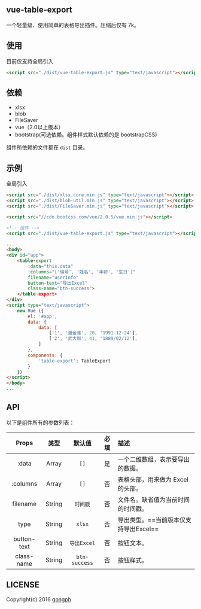 ## vue-table-export
一个轻量级、使用简单的表格导出插件。压缩后仅有 7k。

## 使用
目前仅支持全局引入
```html
<script src="./dist/vue-table-export.js" type="text/javascript"></script>
```

## 依赖
- xlsx
- blob
- FileSaver
- vue（2.0以上版本）
- bootstrap(可选依赖。组件样式默认依赖的是 bootstrapCSS)

组件所依赖的文件都在 `dist` 目录。

## 示例
全局引入
```html
<script src="./dist/xlsx.core.min.js" type="text/javascript"></script>
<script src="./dist/blob-util.min.js" type="text/javascript"></script>
<script src="./dist/FileSaver.min.js" type="text/javascript"></script>

<script src="//cdn.bootcss.com/vue/2.0.5/vue.min.js"></script>

<!-- 组件 -->
<script src="./dist/vue-table-export.js" type="text/javascript"></script>
```

```html
...
<body>
<div id="app">
    <table-export 
        :data="this.data" 
        :columns="['编号', '姓名', '年龄', '生日']"
        filename="userInfo" 
        button-text="导出Excel" 
        class-name="btn-success">
    </table-export>
</div>
<script type="text/javascript">
    new Vue ({
        el: '#app',
        data: {
            data: [
                ['1', '潘金莲', 20, '1991-12-24'],
                ['2', '武大郎', 41, '1889/02/12'],
            ]
        },
        components: {
            'table-export': TableExport
        }
    }) 
</script>
</body>
...
```

## API
以下是组件所有的参数列表：

| Props | 类型 | 默认值 | 必填 | 描述 |
|:-----:|:----:|:------:|:----:|:---|
| :data | Array | `[]` | 是 | 一个二维数组，表示要导出的数据。 |
| :columns | Array | `[]` | 否 | 表格头部，用来做为 Excel 的头部。|
| filename | String | `时间戳` | 否 | 文件名。缺省值为当前时间的时间戳。|
| type | String | `xlsx` | 否 | 导出类型。==当前版本仅支持导出Excel==|
| button-text | String | `导出Excel` | 否 | 按钮文本。|
| class-name | String | `btn-success` | 否 | 按钮样式。|

## LICENSE
Copyright(c) 2016 [gongph](https://github.com/gongph)
